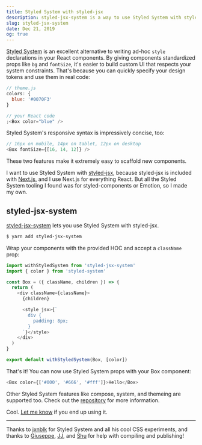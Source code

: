 ```yaml
---
title: Styled System with styled-jsx
description: styled-jsx-system is a way to use Styled System with styled-jsx.
slug: styled-jsx-system
date: Dec 21, 2019
og: true
---
```


[Styled System](https://styled-system.com/) is an excellent alternative to
writing ad-hoc `style` declarations in your React components. By giving
components standardized props like `bg` and `fontSize`, it's easier to build
custom UI that respects your system constraints. That's because you can quickly
specify your design tokens and use them in real code:

```js
// theme.js
colors: {
  blue: '#0070F3'
}

// your React code
;<Box color="blue" />
```

Styled System's responsive syntax is impressively concise, too:

```js
// 16px on mobile, 14px on tablet, 12px on desktop
<Box fontSize={[16, 14, 12]} />
```

These two features make it extremely easy to scaffold new components.

I want to use Styled System with
[styled-jsx](https://github.com/zeit/styled-jsx), because styled-jsx is included
with [Next.js](https://github.com/zeit/next.js), and I use Next.js for
everything React. But all the Styled System tooling I found was for
styled-components or Emotion, so I made my own.

## styled-jsx-system

[styled-jsx-system](https://github.com/katsuki-yuri/styled-jsx-system) lets you use
Styled System with styled-jsx.

```bash
$ yarn add styled-jsx-system
```

Wrap your components with the provided HOC and accept a `className` prop:

```js
import withStyledSystem from 'styled-jsx-system'
import { color } from 'styled-system'

const Box = ({ className, children }) => {
  return (
    <div className={className}>
      {children}

      <style jsx>{`
        div {
          padding: 8px;
        }
      `}</style>
    </div>
  )
}

export default withStyledSystem(Box, [color])
```

That's it! You can now use Styled System props with your Box component:

```js
<Box color={['#000', '#666', '#fff']}>Hello</Box>
```

Other Styled System features like compose, system, and themeing are supported
too. Check out the [repository](https://github.com/katsuki-yuri/styled-jsx-system)
for more information.

Cool. [Let me know](https://twitter.com/katsuki-yuri) if you end up using it.

---

Thanks to [jxnblk](https://twitter.com/jxnblk) for Styled System and all his
cool CSS experiments, and thanks to
[Giuseppe](https://twitter.com/giuseppegurgone),
[JJ](https://twitter.com/_ijjk), and [Shu](https://twitter.com/shuding_) for
help with compiling and publishing!
